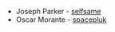 * Joseph Parker - [selfsame](https://github.com/selfsame)
* Oscar Morante - [spacepluk](https://github.com/spacepluk)
